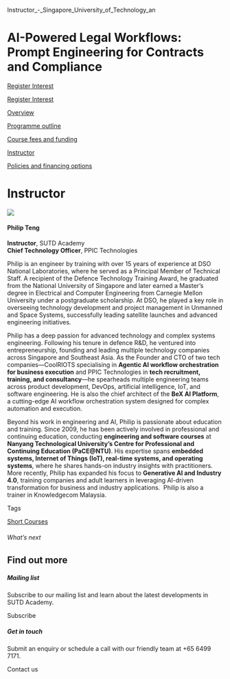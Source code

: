 Instructor_-_Singapore_University_of_Technology_an



AI-Powered Legal Workflows: Prompt Engineering for Contracts and Compliance
===========================================================================

[Register Interest](/admissions/academy/short-courses/short-courses-register-your-interest/?coursename=ai-powered-legal-workflows-prompt-engineering-contracts-compliance)

[Register Interest](/admissions/academy/short-courses/short-courses-register-your-interest/?coursename=ai-powered-legal-workflows-prompt-engineering-contracts-compliance)

[Overview](/course/ai-powered-legal-workflows-prompt-engineering-contracts-compliance/#tabs)

[Programme outline](/course/ai-powered-legal-workflows-prompt-engineering-contracts-compliance/programme-outline/#tabs)

[Course fees and funding](/course/ai-powered-legal-workflows-prompt-engineering-contracts-compliance/course-fees-and-funding/#tabs)

[Instructor](/course/ai-powered-legal-workflows-prompt-engineering-contracts-compliance/instructor/#tabs)

[Policies and financing options](/course/ai-powered-legal-workflows-prompt-engineering-contracts-compliance/policies-and-financing-options/#tabs)

Instructor
==========

![](https://www.sutd.edu.sg/wp-content/uploads/2025/03/academy-fellow-philip-teng.png)

#### **Philip Teng**



**Instructor**, SUTD Academy  
**Chief Technology Officer**, PPIC Technologies



Philip is an engineer by training with over 15 years of experience at DSO National Laboratories, where he served as a Principal Member of Technical Staff. A recipient of the Defence Technology Training Award, he graduated from the National University of Singapore and later earned a Master’s degree in Electrical and Computer Engineering from Carnegie Mellon University under a postgraduate scholarship. At DSO, he played a key role in overseeing technology development and project management in Unmanned and Space Systems, successfully leading satellite launches and advanced engineering initiatives.




Philip has a deep passion for advanced technology and complex systems engineering. Following his tenure in defence R&D, he ventured into entrepreneurship, founding and leading multiple technology companies across Singapore and Southeast Asia. As the Founder and CTO of two tech companies—CoolRIOTS specialising in **Agentic AI workflow orchestration for business execution** and PPIC Technologies in **tech recruitment, training, and consultancy**—he spearheads multiple engineering teams across product development, DevOps, artificial intelligence, IoT, and software engineering. He is also the chief architect of the **BeX AI Platform**, a cutting-edge AI workflow orchestration system designed for complex automation and execution.




Beyond his work in engineering and AI, Philip is passionate about education and training. Since 2009, he has been actively involved in professional and continuing education, conducting **engineering and software courses** at **Nanyang Technological University’s Centre for Professional and Continuing Education (PaCE@NTU)**. His expertise spans **embedded systems, Internet of Things (IoT), real-time systems, and operating systems**, where he shares hands-on industry insights with practitioners. More recently, Philip has expanded his focus to **Generative AI and Industry 4.0**, training companies and adult learners in leveraging AI-driven transformation for business and industry applications.  Philip is also a trainer in Knowledgecom Malaysia.

Tags

[Short Courses](/admissions/academy/courses-and-modules/?academy-type-course=780)

###### What’s next

Find out more
-------------

##### Mailing list

Subscribe to our mailing list and learn about the latest developments in SUTD Academy.

Subscribe

##### Get in touch

Submit an enquiry or schedule a call with our friendly team at +65 6499 7171.

Contact us

